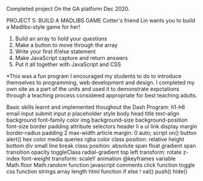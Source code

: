 Completed project On the GA platform Dec 2020.

PROJECT 5: BUILD A MADLIBS GAME Cotter's friend Lin wants you to build a Madlibs-style game for her!
1. Build an array to hold your questions
2. Make a button to move through the array
3. Write your first if/else statement
4. Make JavaScript capture and return answers
5. Put it all together with JavaScript and CSS

*This was a fun program I encouraged my students to do to introduce themselves to programming, web development and design. I completed my own site as a part of the units and used it to demonstrate expctations through a teaching process considered appropriate for best teaching adults.

Basic skills learnt and implemented thoughout the Dash Program: h1-h6 email input submit input p placeholder style body head title text-align background font-family color img background-size background-position font-size border padding attribute selectors header li a ul link display margin border-radius padding 2 max-width article margin: 0 auto; script on() button alert() hex color media queries rgba color class position: relative height bottom div small line break class position: absolute span float gradient span transition opacity toggleClass radial-gradient top left transform: rotate z-index font-weight transform: scaleY animation @keyframes variable Math.floor Math.random function javascript comments click function toggle css function strings array length html function if else ! val() push() hide()
